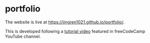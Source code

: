 # portfolio

The website is live at https://jingren1021.github.io/portfolio/.

This is developed following a [tutorial video](https://www.youtube.com/watch?v=xV7S8BhIeBo&ab_channel=freeCodeCamp.org) featured in freeCodeCamp YouTube channel.
